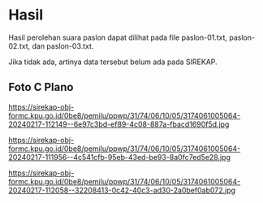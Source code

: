 # Hasil

Hasil perolehan suara paslon dapat dilihat pada file paslon-01.txt, paslon-02.txt, dan paslon-03.txt.

Jika tidak ada, artinya data tersebut belum ada pada SIREKAP.

## Foto C Plano

https://sirekap-obj-formc.kpu.go.id/0be8/pemilu/ppwp/31/74/06/10/05/3174061005064-20240217-112149--6e97c3bd-ef89-4c08-887a-fbacd1690f5d.jpg

https://sirekap-obj-formc.kpu.go.id/0be8/pemilu/ppwp/31/74/06/10/05/3174061005064-20240217-111956--4c541cfb-95eb-43ed-be93-8a0fc7ed5e28.jpg

https://sirekap-obj-formc.kpu.go.id/0be8/pemilu/ppwp/31/74/06/10/05/3174061005064-20240217-112058--32208413-0c42-40c3-ad30-2a0bef0ab072.jpg
